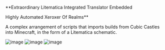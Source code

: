**Extraordinary
Litematica
Integrated
Translator 
Embedded

Highly
Automated
Xeroxer
Of
Realms**



A complex arrangement of scripts that imports builds from Cubic Castles into Minecraft, in the form of a Litematica schematic.

![image](https://github.com/user-attachments/assets/6d05b286-5e61-4122-9b26-4cdfbb49f124)
![image](https://github.com/user-attachments/assets/4d0052ce-e6ba-4f33-9209-a37920c77fb3)
![image](https://github.com/user-attachments/assets/1c5f899f-8fc1-4f21-9a36-6281a0ebac53)


